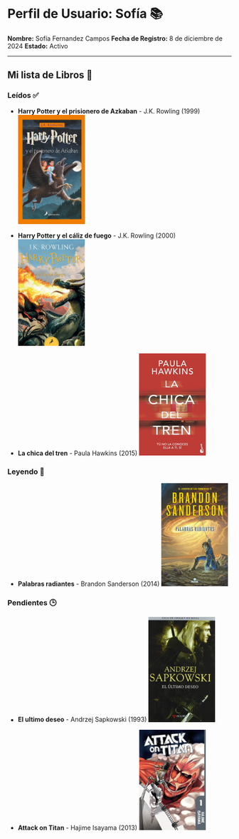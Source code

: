 # Perfil de Usuario: Sofía 📚

**Nombre:** Sofía Fernandez Campos
**Fecha de Registro:** 8 de diciembre de 2024
**Estado:** Activo

---

## Mi lista de Libros 📖

### Leídos ✅
- **Harry Potter y el prisionero de Azkaban** - J.K. Rowling (1999)
  <img src="/imagenes/Harry Potter y el prisionera de Azkaban.jpg" alt="Harry Potter y el prisionero de Azkaban" width="150">

- **Harry Potter y el cáliz de fuego** - J.K. Rowling (2000)
  <img src="/imagenes/Harry Potter y el caliz de fuego.jpg" alt="Harry Potter y el cáliz de fuego" width="150">

- **La chica del tren** - Paula Hawkins (2015)
  <img src="/imagenes/la chica del tren.jpg" alt="La chica del tren" width="150">

### Leyendo 📖
- **Palabras radiantes** - Brandon Sanderson (2014)
  <img src="/imagenes/Palabras radiantes.jpg" alt="Palabras radiantes" width="150">
  
### Pendientes 🕒
- **El ultimo deseo** - Andrzej Sapkowski (1993)
  <img src="/imagenes/El ultimo deseo.jpg" alt="El ultimo deseo" width="150">

- **Attack on Titan** - Hajime Isayama (2013)
  <img src="/imagenes/attack on titan.jpg" alt="Naruto" width="150">
